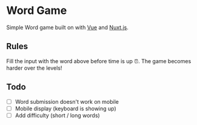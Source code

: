 # Word Game

Simple Word game built on with [Vue](https://vuejs.org/) and [Nuxt.js](https://nuxtjs.org).

## Rules

Fill the input with the word above before time is up ⏰. The game becomes harder over the levels!

## Todo

- [ ] Word submission doesn't work on mobile
- [ ] Mobile display (keyboard is showing up)
- [ ] Add difficulty (short / long words)

